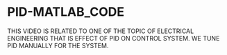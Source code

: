 # PID-MATLAB_CODE
THIS VIDEO IS RELATED TO ONE OF THE TOPIC OF ELECTRICAL ENGINEERING THAT IS EFFECT OF PID ON CONTROL SYSTEM. WE TUNE PID MANUALLY FOR THE SYSTEM. 
